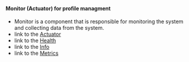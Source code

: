 #### Monitor (Actuator) for profile managment
- Monitor is a component that is responsible for monitoring the system and collecting data from the system.
- link to the [Actuator](http://localhost:8083/actuator)
- link to the [Health](http://localhost:8083/actuator/health)
- link to the [Info](http://localhost:8083/actuator/info)
- link to the [Metrics](http://localhost:8083/actuator/metrics)